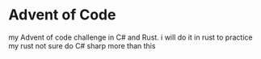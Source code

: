 # Advent of Code

my Advent of code challenge in C# and Rust. i will do it in rust to practice my rust not sure do C# sharp more than this
 
